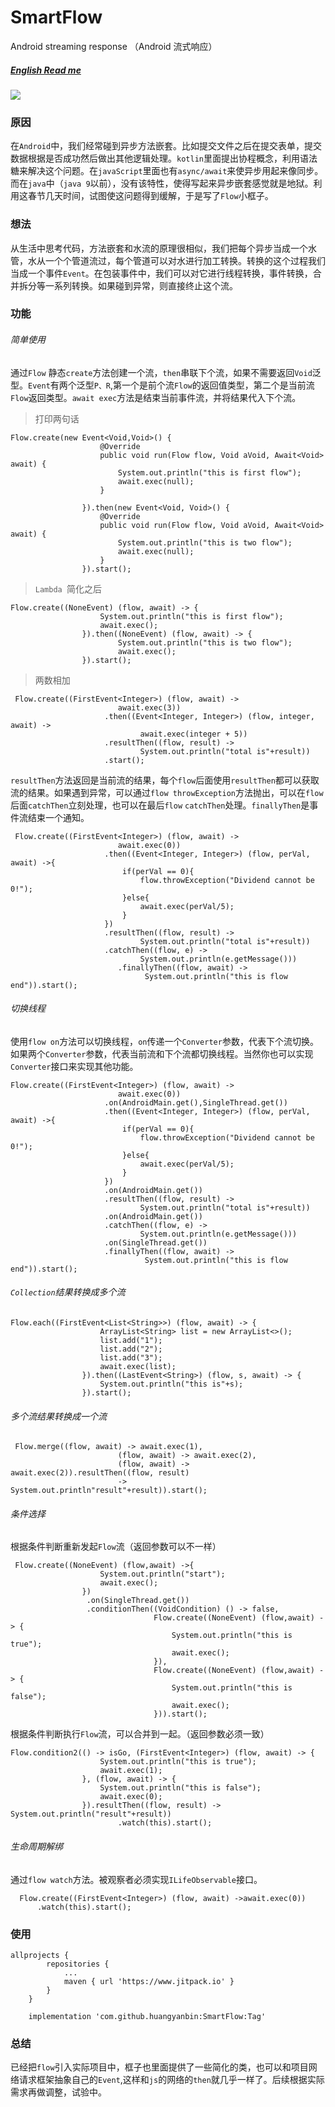 # SmartFlow
Android streaming response （Android 流式响应）
##### [English Read me](README-en.md)
[![](https://www.jitpack.io/v/huangyanbin/SmartFlow.svg)](https://www.jitpack.io/#huangyanbin/SmartFlow)
### 原因
在```Android```中，我们经常碰到异步方法嵌套。比如提交文件之后在提交表单，提交数据根据是否成功然后做出其他逻辑处理。```kotlin```里面提出协程概念，利用语法糖来解决这个问题。在```javaScript```里面也有```async/await```来使异步用起来像同步。而在```java```中（```java 9```以前），没有该特性，使得写起来异步嵌套感觉就是地狱。利用这春节几天时间，试图使这问题得到缓解，于是写了```Flow```小框子。
### 想法
从生活中思考代码，方法嵌套和水流的原理很相似，我们把每个异步当成一个水管，水从一个个管道流过，每个管道可以对水进行加工转换。转换的这个过程我们当成一个事件```Event```。在包装事件中，我们可以对它进行线程转换，事件转换，合并拆分等一系列转换。如果碰到异常，则直接终止这个流。

### 功能
###### 简单使用
通过```Flow``` 静态```create```方法创建一个流，```then```串联下个流，如果不需要返回```Void```泛型。```Event```有两个泛型```P、R```,第一个是前个流```Flow```的返回值类型，第二个是当前流```Flow```返回类型。```await exec```方法是结束当前事件流，并将结果代入下个流。

> 打印两句话

```
Flow.create(new Event<Void,Void>() {
                    @Override
                    public void run(Flow flow, Void aVoid, Await<Void> await) {
                        System.out.println("this is first flow");
                        await.exec(null);
                    }
                    
                }).then(new Event<Void, Void>() {
                    @Override
                    public void run(Flow flow, Void aVoid, Await<Void> await) {
                        System.out.println("this is two flow");
                        await.exec(null); 
                    }
                }).start();
```

> ```Lambda ```简化之后

```
Flow.create((NoneEvent) (flow, await) -> {
                    System.out.println("this is first flow");
                    await.exec(); 
                }).then((NoneEvent) (flow, await) -> {
                        System.out.println("this is two flow");
                        await.exec();
                }).start();
```
> 两数相加

```
 Flow.create((FirstEvent<Integer>) (flow, await) -> 
                        await.exec(3))
                     .then((Event<Integer, Integer>) (flow, integer, await) -> 
                             await.exec(integer + 5))
                     .resultThen((flow, result) -> 
                             System.out.println("total is"+result))
                     .start();
```
```resultThen```方法返回是当前流的结果，每个```flow```后面使用```resultThen```都可以获取流的结果。如果遇到异常，可以通过```flow throwException```方法抛出，可以在```flow```后面```catchThen```立刻处理，也可以在最后```flow``` ```catchThen```处理。```finallyThen```是事件流结束一个通知。


```
 Flow.create((FirstEvent<Integer>) (flow, await) ->
                        await.exec(0))
                     .then((Event<Integer, Integer>) (flow, perVal, await) ->{
                         if(perVal == 0){
                             flow.throwException("Dividend cannot be 0!");
                         }else{
                             await.exec(perVal/5);
                         }
                     })
                     .resultThen((flow, result) ->
                             System.out.println("total is"+result))
                     .catchThen((flow, e) ->
                             System.out.println(e.getMessage()))
                        .finallyThen((flow, await) -> 
                              System.out.println("this is flow end")).start();
```

###### 切换线程

使用```flow on```方法可以切换线程，```on```传递一个```Converter```参数，代表下个流切换。如果两个```Converter```参数，代表当前流和下个流都切换线程。当然你也可以实现```Converter```接口来实现其他功能。
```
Flow.create((FirstEvent<Integer>) (flow, await) ->
                        await.exec(0))
                     .on(AndroidMain.get(),SingleThread.get())   
                     .then((Event<Integer, Integer>) (flow, perVal, await) ->{
                         if(perVal == 0){
                             flow.throwException("Dividend cannot be 0!");
                         }else{
                             await.exec(perVal/5);
                         }
                     })
                     .on(AndroidMain.get())
                     .resultThen((flow, result) ->
                             System.out.println("total is"+result))
                     .on(AndroidMain.get())
                     .catchThen((flow, e) ->
                             System.out.println(e.getMessage()))
                     .on(SingleThread.get())
                     .finallyThen((flow, await) ->
                              System.out.println("this is flow end")).start();
```

###### ```Collection```结果转换成多个流

```
Flow.each((FirstEvent<List<String>>) (flow, await) -> {
                    ArrayList<String> list = new ArrayList<>();
                    list.add("1");
                    list.add("2");
                    list.add("3");
                    await.exec(list);
                }).then((LastEvent<String>) (flow, s, await) -> {
                    System.out.println("this is"+s);
                }).start();
```
###### 多个流结果转换成一个流


```
 Flow.merge((flow, await) -> await.exec(1),
                        (flow, await) -> await.exec(2),
                        (flow, await) -> await.exec(2)).resultThen((flow, result)
                        ->  System.out.println"result"+result)).start();
```

###### 条件选择
根据条件判断重新发起```Flow```流（返回参数可以不一样）

```
 Flow.create((NoneEvent) (flow,await) ->{
                    System.out.println("start");
                    await.exec();
                })
                 .on(SingleThread.get())
                 .conditionThen((VoidCondition) () -> false,
                                Flow.create((NoneEvent) (flow,await) -> {
                                    System.out.println("this is true");
                                    await.exec();
                                }),
                                Flow.create((NoneEvent) (flow,await) -> {
                                    System.out.println("this is false");
                                    await.exec();
                                })).start();
```
根据条件判断执行```Flow```流，可以合并到一起。（返回参数必须一致）
```
Flow.condition2(() -> isGo, (FirstEvent<Integer>) (flow, await) -> {
                    System.out.println("this is true");
                    await.exec(1);
                }, (flow, await) -> {
                    System.out.println("this is false");
                    await.exec(0);
                }).resultThen((flow, result) ->  System.out.println("result"+result))
                        .watch(this).start();
```


###### 生命周期解绑
通过```flow watch```方法。被观察者必须实现```ILifeObservable```接口。

```
  Flow.create((FirstEvent<Integer>) (flow, await) ->await.exec(0)) 
      .watch(this).start();
```
### 使用


```
allprojects {
		repositories {
			...
			maven { url 'https://www.jitpack.io' }
		}
	}
	
	implementation 'com.github.huangyanbin:SmartFlow:Tag'
```

### 总结
已经把```flow```引入实际项目中，框子也里面提供了一些简化的类，也可以和项目网络请求框架抽象自己的```Event```,这样和```js```的网络的```then```就几乎一样了。后续根据实际需求再做调整，试验中。

